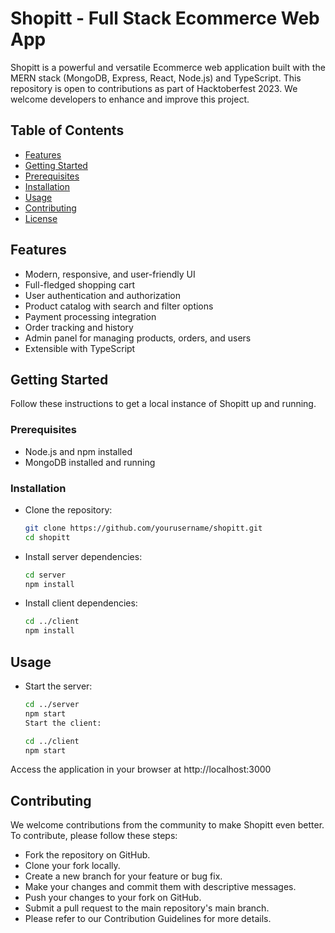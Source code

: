 # Shopitt - Full Stack Ecommerce Web App

Shopitt is a powerful and versatile Ecommerce web application built with the MERN stack (MongoDB, Express, React, Node.js) and TypeScript. This repository is open to contributions as part of Hacktoberfest 2023. We welcome developers to enhance and improve this project.

## Table of Contents

- [Features](#features)
- [Getting Started](#getting-started)
- [Prerequisites](#prerequisites)
- [Installation](#installation)
- [Usage](#usage)
- [Contributing](#contributing)
- [License](#license)

## Features

- Modern, responsive, and user-friendly UI
- Full-fledged shopping cart
- User authentication and authorization
- Product catalog with search and filter options
- Payment processing integration
- Order tracking and history
- Admin panel for managing products, orders, and users
- Extensible with TypeScript

## Getting Started

Follow these instructions to get a local instance of Shopitt up and running.

### Prerequisites

- Node.js and npm installed
- MongoDB installed and running

### Installation

- Clone the repository:

   ```bash
   git clone https://github.com/yourusername/shopitt.git
   cd shopitt
   
- Install server dependencies:

     ```bash
     cd server
     npm install

- Install client dependencies:
    ```bash
    cd ../client
    npm install
## Usage
- Start the server:
    ```bash
    cd ../server
    npm start
    Start the client:

    cd ../client
    npm start
  
Access the application in your browser at http://localhost:3000

## Contributing
We welcome contributions from the community to make Shopitt even better. To contribute, please follow these steps:

- Fork the repository on GitHub.
- Clone your fork locally.
- Create a new branch for your feature or bug fix.
- Make your changes and commit them with descriptive messages.
- Push your changes to your fork on GitHub.
- Submit a pull request to the main repository's main branch.
- Please refer to our Contribution Guidelines for more details.
